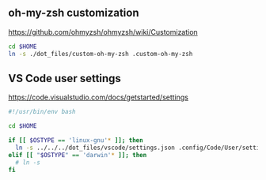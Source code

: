 
## oh-my-zsh customization
https://github.com/ohmyzsh/ohmyzsh/wiki/Customization

```bash
cd $HOME
ln -s ./dot_files/custom-oh-my-zsh .custom-oh-my-zsh
```

## VS Code user settings
https://code.visualstudio.com/docs/getstarted/settings

```bash
#!/usr/bin/env bash

cd $HOME

if [[ $OSTYPE == 'linux-gnu'* ]]; then
  ln -s ../../../dot_files/vscode/settings.json .config/Code/User/settings.json
elif [[ "$OSTYPE" == 'darwin'* ]]; then
  # ln -s
fi
```
